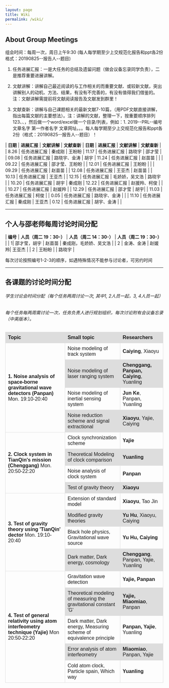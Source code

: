 ```yaml
---
layout: page
title: Wiki
permalink: /wiki/
---
```


<style>
table {
  font-family: arial, sans-serif;
  border-collapse: collapse;
  width: 100%;
}

td, th {
  border: 1px solid #dddddd;
  text-align: left;
  padding: 8px;
}

tr:nth-child(odd) {
  background-color: #dddddd;
}
</style>

## About Group Meetings

组会时间：每周一次，周日上午9:30 (每人每学期至少上交规范化报告和ppt各2份 格式：20190825--报告人--题目)

1. 任务进展汇报：一是大任务的总结及遗留问题（做会议备忘录同学负责），二是推荐重要进展讲解。 

2. 文献讲解：讲解自己最近阅读的与工作相关的而重要文献、或较新文献，突出讲解别人的动机、方法、结果，有没有不完善的，有没有值得我们借鉴的。注：文献讲解需提前将文献阅读报告及文献发到群里！

3. 文献查新：讲解与自己课题相关的最新文献7-10篇，（用PDF文献直接讲解，指出每篇文献的主要想法）。注：讲解的文献，整理一下，按重要顺序排列123、、，然后做一个word/excel做一个目录/列表，例如：1. 2019--PRL--编号   文章名字   第一作者名字  文章网址。。。每人每学期至少上交规范化报告和ppt各2份（格式：20190825--报告人--题目）！

| **日期** | **进展汇报** | **文献讲解** | **文献查新** | **日期** | **进展汇报** | **文献讲解** | **文献查新** |
| 8.26 | 任务进展汇报 | 秦成刚 | 王盼盼 | 11.17 | 任务进展汇报 | 路晓宇 |  邵才莹 |
| 09.08 | 任务进展汇报 | 路晓宇、金涛 |  胡宇 | 11.24 | 任务进展汇报 | 赵苗苗 |  |
| 09.22 | 任务进展汇报 | 邵才莹、王盼盼 |  | 12.01 | 任务进展汇报 | 王盼盼 |  |
| 09.29 | 任务进展汇报 | 赵苗苗 | | 12.08 | 任务进展汇报 | 王亚杰 |  赵苗苗 |
| 10.13 | 任务进展汇报 | 王亚杰 | | 12.15 | 任务进展汇报 | 毛娇娇，吴文浩 |  路晓宇 |
| 10.20 | 任务进展汇报 | 胡宇 |  秦成刚 | 12.22 | 任务进展汇报 | 赵援羚、柯俊 |  |
| 10.27 | 任务进展汇报 | 赵媛羚 |  | 12.29 | 任务进展汇报 | 邵才莹 |  胡宇|
| 11.03 | 任务进展汇报 | 柯俊 |  | 0.05 | 任务进展汇报 | 路晓宇、金涛 | |
| 11.10 | 任务进展汇报 | 秦成刚 |  王亚杰 | 0.12 | 任务进展汇报 | 胡宇、金涛 | |

---

## 个人与邵老师每周讨论时间分配

| **编号** | **人员（周二 19：30-）** | **人员（周二 14：30-）** | **人员（周二 19：30-）** |
| 1| 邵才莹，胡宇 | 赵苗苗 | 秦成刚，毛娇娇、吴文浩 |
| 2 | 金涛、金涛 | 赵媛羚| 王亚杰 |
| 2 | 王盼盼 | | 路晓宇 |

每次讨论按照编号1-2-3的顺序，如遇特殊情况不能参与讨论者，可另约时间

---

## 各课题的讨论时间分配

###### 学生讨论会时间分配（每个任务两周讨论一次, 其中1, 2人员一起，3, 4人员一起）

###### 每个任务每两周需讨论一次，任务负责人进行规划组织，每次讨论附有会议备忘录（中英版本）。

<table>
  <tr>
    <th>Topic</th>
    <th>Small topic</th>
    <th>Researchers</th>
  </tr>
  <tr>
    <td rowspan="4"><b>1. Noise analysis of space-borne gravitational wave detectors (Panpan)</b> Mon. 19:10-20:40</td>
    <td>Noise modeling of track system </td>
    <td><b>Caiying</b>, Xiaoyu</td>
  </tr>
  <tr>
    <td>Noise modeling of laser ranging system</td>
    <td><b>Chenggang, Panpan, Caiying</b>, Yuanling</td>
  </tr>
  <tr>
    <td>Noise modeling of inertial sensing system</td>
    <td><b>Jun Ke</b>, Panpan, Yuanling</td>
  </tr>
  <tr>
    <td>Noise reduction scheme and signal extractional</td>
    <td><b>Xiaoyu</b>, Yajie, Caiying</td>
  </tr>
  
   <tr>
    <td rowspan="4"><b>2. Clock system in TianQin's mission (Chenggang)</b> Mon. 20:50-22:20</td>
    <td>Clock synchronization scheme </td>
    <td><b>Yajie</b></td>
  </tr>
  <tr>
    <td>Theoretical Modeling of clock comparison</td>
    <td><b>Yuanling</b></td>
  </tr>
  <tr>
    <td>Noise analysis of clock system</td>
    <td><b>Panpan</b></td>
  </tr>
  <tr>
    <td>Test of gravity theory</td>
    <td><b>Xiaoyu</b></td>
  </tr> 
  
   <tr>
    <td rowspan="4"><b>3. Test of gravity theory using 'TianQin' dector</b>  Mon. 19:10-20:40 </td>
    <td>Extension of standard model</td>
    <td><b>Xiaoyu</b>, Tao Jin</td>
  </tr>
  <tr>
    <td>Modified gravity theories</td>
    <td><b>Yu Hu</b>, Xiaoyu, Caiying</td>
  </tr>
  <tr>
    <td>Black hole physics, Gravitational wave source</td>
    <td><b>Yu Hu, Caiying</b></td>
  </tr>
  <tr>
    <td>Dark matter, Dark energy, cosmology</td>
    <td><b>Chenggang</b>, Panpan, Yajie, Yuanling</td>
  </tr> 
  
   <tr>
    <td rowspan="5"> <b>4. Test of general relativity using atom interfeometry technique (Yajie)</b> Mon 20:50-22:20 </td>
    <td>Gravitation wave detection</td>
    <td><b>Yajie, Panpan</b></td>
  </tr>
  <tr>
    <td>Theoretical modeling of measuring the gravitational constant 'G'</td>
    <td><b>Yajie, Miaomiao</b>, Panpan</td>
  </tr>
  <tr>
    <td>Dark matter, Dark energy, Measuring scheme of equivalence principle</td>
    <td><b>Panpan, Yajie</b>, Yuanling</td>
  </tr>
  <tr>
    <td>Error analysis of atom interfeometry</td>
    <td><b>Miaomiao</b>, Panpan, Yajie</td>
  </tr> 
  <tr>
    <td>Cold atom clock, Particle spain, Which way</td>
    <td><b>Yuanling</b></td>
  </tr> 
